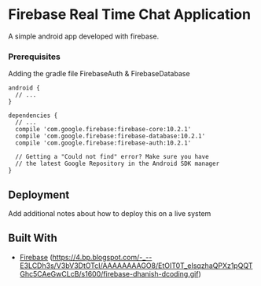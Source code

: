 # Firebase Real Time Chat Application

A simple android app developed with firebase.

### Prerequisites

Adding the gradle file FirebaseAuth & FirebaseDatabase

```
android {
  // ...
}

dependencies {
  // ...
  compile 'com.google.firebase:firebase-core:10.2.1'
  compile 'com.google.firebase:firebase-database:10.2.1'
  compile 'com.google.firebase:firebase-auth:10.2.1'
  
  // Getting a "Could not find" error? Make sure you have
  // the latest Google Repository in the Android SDK manager
}
```

## Deployment

Add additional notes about how to deploy this on a live system

## Built With

* [Firebase](https://firebase.google.com/) (https://4.bp.blogspot.com/-_--E3LCDh3s/V3bV3DtOTcI/AAAAAAAAGO8/EtOIT0T_eIsqzhaQPXz1pQQTGhc5CAeGwCLcB/s1600/firebase-dhanish-dcoding.gif)

